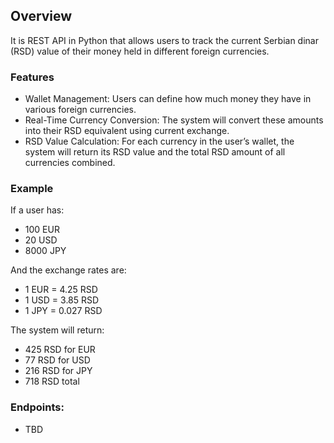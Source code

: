 ## Overview
It is REST API in Python that allows users to track the current Serbian dinar (RSD) value of their money held in different
foreign currencies.

### Features
- Wallet Management: Users can define how much money they have in various foreign currencies.
- Real-Time Currency Conversion: The system will convert these amounts into their RSD equivalent using current exchange.
- RSD Value Calculation: For each currency in the user’s wallet, the system will return its RSD value and the total RSD amount of all
currencies combined.

### Example
If a user has:
- 100 EUR
- 20 USD
- 8000 JPY

And the exchange rates are:
- 1 EUR = 4.25 RSD
- 1 USD = 3.85 RSD
- 1 JPY = 0.027 RSD

The system will return:
- 425 RSD for EUR
- 77 RSD for USD
- 216 RSD for JPY
- 718 RSD total

### Endpoints:
- TBD
